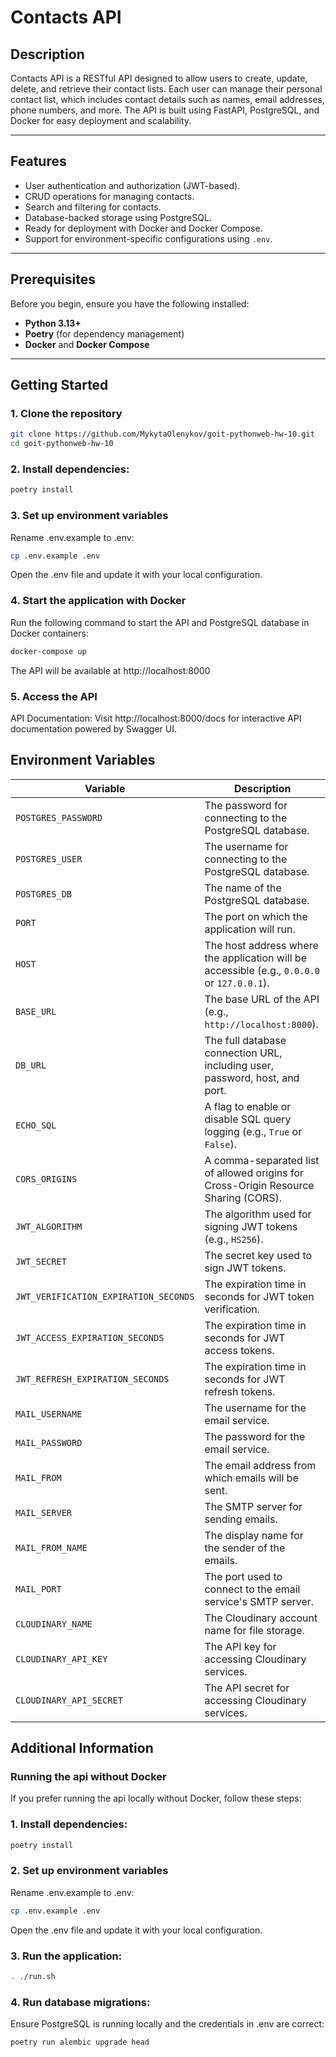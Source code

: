 # Contacts API

## Description

Contacts API is a RESTful API designed to allow users to create, update, delete, and retrieve their contact lists. Each user can manage their personal contact list, which includes contact details such as names, email addresses, phone numbers, and more. The API is built using FastAPI, PostgreSQL, and Docker for easy deployment and scalability.

---

## Features

- User authentication and authorization (JWT-based).
- CRUD operations for managing contacts.
- Search and filtering for contacts.
- Database-backed storage using PostgreSQL.
- Ready for deployment with Docker and Docker Compose.
- Support for environment-specific configurations using `.env`.

---

## Prerequisites

Before you begin, ensure you have the following installed:

- **Python 3.13+**
- **Poetry** (for dependency management)
- **Docker** and **Docker Compose**

---

## Getting Started

### 1. Clone the repository

```bash
git clone https://github.com/MykytaOlenykov/goit-pythonweb-hw-10.git
cd goit-pythonweb-hw-10
```

### 2. Install dependencies:

```bash
poetry install
```

### 3. Set up environment variables

Rename .env.example to .env:

```bash
cp .env.example .env
```

Open the .env file and update it with your local configuration.

### 4. Start the application with Docker

Run the following command to start the API and PostgreSQL database in Docker containers:

```bash
docker-compose up
```

The API will be available at http://localhost:8000

### 5. Access the API

API Documentation: Visit http://localhost:8000/docs for interactive API documentation powered by Swagger UI.

## Environment Variables

| Variable                              | Description                                                                                 |
| ------------------------------------- | ------------------------------------------------------------------------------------------- |
| `POSTGRES_PASSWORD`                   | The password for connecting to the PostgreSQL database.                                     |
| `POSTGRES_USER`                       | The username for connecting to the PostgreSQL database.                                     |
| `POSTGRES_DB`                         | The name of the PostgreSQL database.                                                        |
| `PORT`                                | The port on which the application will run.                                                 |
| `HOST`                                | The host address where the application will be accessible (e.g., `0.0.0.0` or `127.0.0.1`). |
| `BASE_URL`                            | The base URL of the API (e.g., `http://localhost:8000`).                                    |
| `DB_URL`                              | The full database connection URL, including user, password, host, and port.                 |
| `ECHO_SQL`                            | A flag to enable or disable SQL query logging (e.g., `True` or `False`).                    |
| `CORS_ORIGINS`                        | A comma-separated list of allowed origins for Cross-Origin Resource Sharing (CORS).         |
| `JWT_ALGORITHM`                       | The algorithm used for signing JWT tokens (e.g., `HS256`).                                  |
| `JWT_SECRET`                          | The secret key used to sign JWT tokens.                                                     |
| `JWT_VERIFICATION_EXPIRATION_SECONDS` | The expiration time in seconds for JWT token verification.                                  |
| `JWT_ACCESS_EXPIRATION_SECONDS`       | The expiration time in seconds for JWT access tokens.                                       |
| `JWT_REFRESH_EXPIRATION_SECONDS`      | The expiration time in seconds for JWT refresh tokens.                                      |
| `MAIL_USERNAME`                       | The username for the email service.                                                         |
| `MAIL_PASSWORD`                       | The password for the email service.                                                         |
| `MAIL_FROM`                           | The email address from which emails will be sent.                                           |
| `MAIL_SERVER`                         | The SMTP server for sending emails.                                                         |
| `MAIL_FROM_NAME`                      | The display name for the sender of the emails.                                              |
| `MAIL_PORT`                           | The port used to connect to the email service's SMTP server.                                |
| `CLOUDINARY_NAME`                     | The Cloudinary account name for file storage.                                               |
| `CLOUDINARY_API_KEY`                  | The API key for accessing Cloudinary services.                                              |
| `CLOUDINARY_API_SECRET`               | The API secret for accessing Cloudinary services.                                           |

## Additional Information

### Running the api without Docker

If you prefer running the api locally without Docker, follow these steps:

### 1. Install dependencies:

```bash
poetry install
```

### 2. Set up environment variables

Rename .env.example to .env:

```bash
cp .env.example .env
```

Open the .env file and update it with your local configuration.

### 3. Run the application:

```bash
. ./run.sh
```

### 4. Run database migrations:

Ensure PostgreSQL is running locally and the credentials in .env are correct:

```bash
poetry run alembic upgrade head
```
